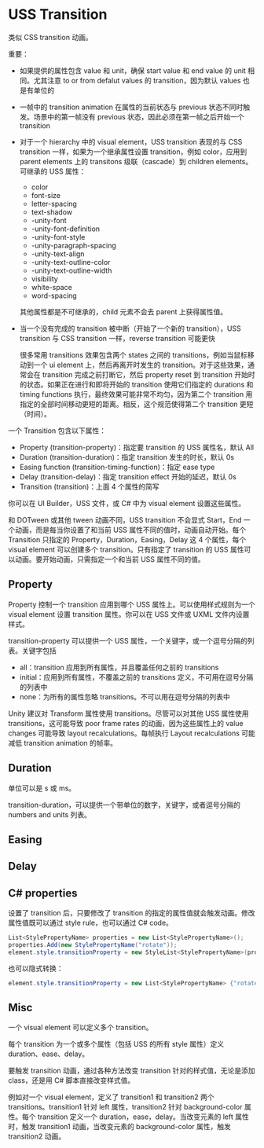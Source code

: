 # USS Transition

类似 CSS transition 动画。

重要：

- 如果提供的属性包含 value 和 unit，确保 start value 和 end value 的 unit 相同。尤其注意 to or from defalut values 的 transition，因为默认 values 也是有单位的
- 一帧中的 transition animation 在属性的当前状态与 previous 状态不同时触发。场景中的第一帧没有 previous 状态，因此必须在第一帧之后开始一个 transition
- 对于一个 hierarchy 中的 visual element，USS transition 表现的与 CSS transition 一样，如果为一个继承属性设置 transition，例如 color，应用到 parent elements 上的 transitons 级联（cascade）到 children elements。可继承的 USS 属性：

  - color
  - font-size
  - letter-spacing
  - text-shadow
  - -unity-font
  - -unity-font-definition
  - -unity-font-style
  - -unity-paragraph-spacing
  - -unity-text-align
  - -unity-text-outline-color
  - -unity-text-outline-width
  - visibility
  - white-space
  - word-spacing

  其他属性都是不可继承的，child 元素不会去 parent 上获得属性值。

- 当一个没有完成的 transition 被中断（开始了一个新的 transition），USS transition 与 CSS transition 一样，reverse transition 可能更快
  
  很多常用 transitions 效果包含两个 states 之间的 transitions，例如当鼠标移动到一个 ui element 上，然后再离开时发生的 transition。对于这些效果，通常会在 transition 完成之前打断它，然后 property reset 到 transition 开始时的状态。如果正在进行和即将开始的 transition 使用它们指定的 durations 和 timing functions 执行，最终效果可能非常不均匀，因为第二个 transition 用指定的全部时间移动更短的距离。相反，这个规范使得第二个 transition 更短（时间）。

一个 Transition 包含以下属性：

- Property (transition-property)：指定要 transition 的 USS 属性名，默认 All
- Duration (transition-duration)：指定 transition 发生的时长，默认 0s
- Easing function (transition-timing-function)：指定 ease type
- Delay (transition-delay)：指定 transition effect 开始的延迟，默认 0s
- Transition (transition)：上面 4 个属性的简写

你可以在 UI Builder，USS 文件，或 C# 中为 visual element 设置这些属性。

和 DOTween 或其他 tween 动画不同，USS transition 不会显式 Start，End 一个动画，而是每当你设置了和当前 USS 属性不同的值时，动画自动开始。每个 Transition 只指定的 Property，Duration，Easing，Delay 这 4 个属性，每个 visual element 可以创建多个 transition。只有指定了 transition 的 USS 属性可以动画。要开始动画，只需指定一个和当前 USS 属性不同的值。

## Property

Property 控制一个 transition 应用到哪个 USS 属性上。可以使用样式规则为一个 visual element 设置 transition 属性。你可以在 USS 文件或 UXML 文件内设置样式。

transition-property 可以提供一个 USS 属性，一个关键字，或一个逗号分隔的列表。关键字包括

- all：transition 应用到所有属性，并且覆盖任何之前的 transitions
- initial：应用到所有属性，不覆盖之前的 transitions 定义，不可用在逗号分隔的列表中
- none：为所有的属性忽略 transitions。不可以用在逗号分隔的列表中

Unity 建议对 Transform 属性使用 transitions。尽管可以对其他 USS 属性使用 transitions，这可能导致 poor frame rates 的动画，因为这些属性上的 value changes 可能导致 layout recalculations。每帧执行 Layout recalculations 可能减低 transition animation 的帧率。

## Duration

单位可以是 s 或 ms。

transition-duration，可以提供一个带单位的数字，关键字，或者逗号分隔的 numbers and units 列表。

## Easing

## Delay

## C# properties

设置了 transition 后，只要修改了 transition 的指定的属性值就会触发动画。修改属性值既可以通过 style rule，也可以通过 C# code。

```c#
List<StylePropertyName> properties = new List<StylePropertyName>();
properties.Add(new StylePropertyName("rotate"));
element.style.transitionProperty = new StyleList<StylePropertyName>(properties);
```

也可以隐式转换：

```c#
element.style.transitionProperty = new List<StylePropertyName> {"rotate"}
```

## Misc

一个 visual element 可以定义多个 transition。

每个 transition 为一个或多个属性（包括 USS 的所有 style 属性）定义 duration、ease、delay。

要触发 transition 动画，通过各种方法改变 transition 针对的样式值，无论是添加 class，还是用 C# 脚本直接改变样式值。

例如对一个 visual element，定义了 transition1 和 transition2 两个 transitions。transition1 针对 left 属性，transition2 针对 background-color 属性。每个 transition 定义一个 duration，ease，delay。当改变元素的 left 属性时，触发 transition1 动画，当改变元素的 background-color 属性，触发 transition2 动画。
